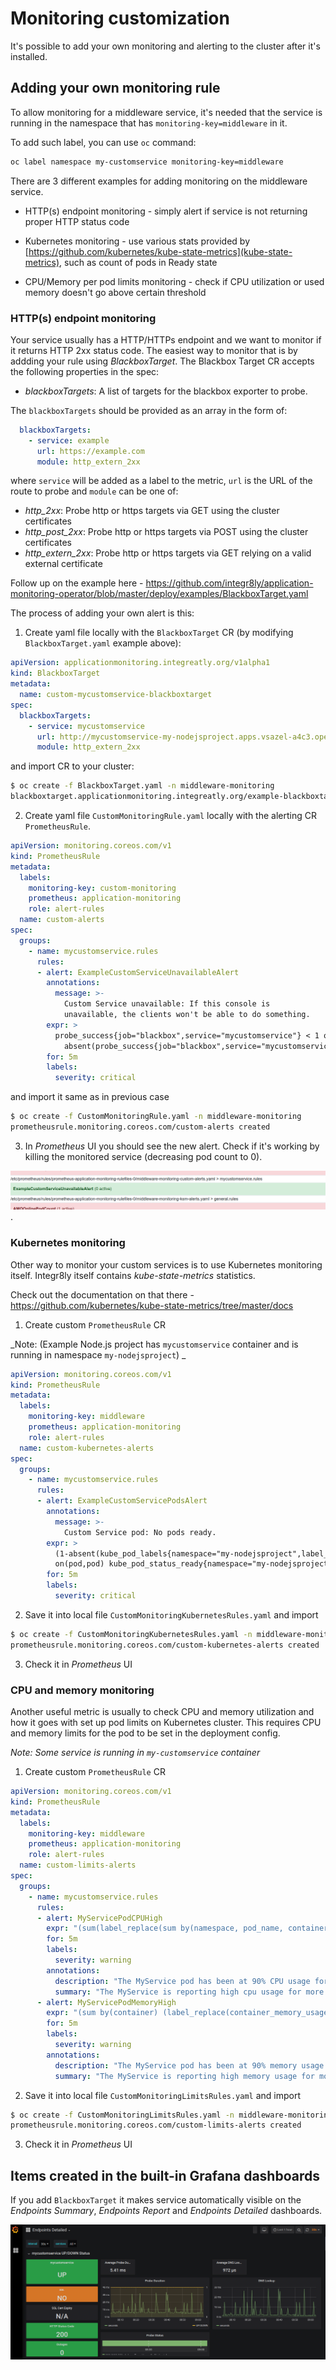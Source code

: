 # Monitoring customization

It's possible to add your own monitoring and alerting to the cluster after it's installed.

## Adding your own monitoring rule

To allow monitoring for a middleware service, it's needed that the service is running in the namespace that has `monitoring-key=middleware` in it.

To add such label, you can use `oc` command:

```bash
oc label namespace my-customservice monitoring-key=middleware
```

There are 3 different examples for adding monitoring on the middleware service. 

* HTTP(s) endpoint monitoring - simply alert if service is not returning proper HTTP status code

* Kubernetes monitoring - use various stats provided by [https://github.com/kubernetes/kube-state-metrics](kube-state-metrics), such as count of pods in Ready state

* CPU/Memory per pod limits monitoring - check if CPU utilization or used memory doesn't go above certain threshold


### HTTP(s) endpoint monitoring

Your service usually has a HTTP/HTTPs endpoint and we want to monitor if it returns HTTP 2xx status code. The easiest way to monitor that is by addding your rule using *BlackboxTarget*. The Blackbox Target CR accepts the following properties in the spec:

* *blackboxTargets*: A list of targets for the blackbox exporter to probe.

The `blackboxTargets` should be provided as an array in the form of:

```yaml
  blackboxTargets:
    - service: example
      url: https://example.com
      module: http_extern_2xx
```

where `service` will be added as a label to the metric, `url` is the URL of the route to probe and `module` can be one of:

* *http_2xx*: Probe http or https targets via GET using the cluster certificates
* *http_post_2xx*: Probe http or https targets via POST using the cluster certificates
* *http_extern_2xx*: Probe http or https targets via GET relying on a valid external certificate

Follow up on the example here - https://github.com/integr8ly/application-monitoring-operator/blob/master/deploy/examples/BlackboxTarget.yaml

The process of adding your own alert is this:

1) Create yaml file locally with the `BlackboxTarget` CR (by modifying `BlackboxTarget.yaml` example above):

```yaml
apiVersion: applicationmonitoring.integreatly.org/v1alpha1
kind: BlackboxTarget
metadata:
  name: custom-mycustomservice-blackboxtarget
spec:
  blackboxTargets:
    - service: mycustomservice
      url: http://mycustomservice-my-nodejsproject.apps.vsazel-a4c3.open.redhat.com/  #replace with your service
      module: http_extern_2xx
```

and import CR to your cluster:

```bash
$ oc create -f BlackboxTarget.yaml -n middleware-monitoring
blackboxtarget.applicationmonitoring.integreatly.org/example-blackboxtarget created
```

2) Create yaml file `CustomMonitoringRule.yaml` locally with the alerting CR `PrometheusRule`. 

```yaml
apiVersion: monitoring.coreos.com/v1
kind: PrometheusRule
metadata: 
  labels:
    monitoring-key: custom-monitoring
    prometheus: application-monitoring
    role: alert-rules
  name: custom-alerts
spec:   
  groups: 
    - name: mycustomservice.rules
      rules: 
      - alert: ExampleCustomServiceUnavailableAlert
        annotations:
          message: >-
            Custom Service unavailable: If this console is
            unavailable, the clients won't be able to do something.
        expr: >
          probe_success{job="blackbox",service="mycustomservice"} < 1 or
            absent(probe_success{job="blackbox",service="mycustomservice"})
        for: 5m
        labels:
          severity: critical
```
and import it same as in previous case

```bash
$ oc create -f CustomMonitoringRule.yaml -n middleware-monitoring
prometheusrule.monitoring.coreos.com/custom-alerts created
```

3) In *Prometheus* UI you should see the new alert. Check if it's working by killing the monitored service (decreasing pod count to 0).

![Prometheus alert](prometheus-alert-working.png).


### Kubernetes monitoring

Other way to monitor your custom services is to use Kubernetes monitoring itself. Integr8ly itself contains *kube-state-metrics* statistics.

Check out the documentation on that there - https://github.com/kubernetes/kube-state-metrics/tree/master/docs

1) Create custom `PrometheusRule` CR 

_Note: (Example Node.js project has `mycustomservice` container and is running in namespace `my-nodejsproject`) _

```yaml
apiVersion: monitoring.coreos.com/v1
kind: PrometheusRule
metadata: 
  labels:
    monitoring-key: middleware
    prometheus: application-monitoring
    role: alert-rules
  name: custom-kubernetes-alerts
spec:   
  groups: 
    - name: mycustomservice.rules
      rules: 
      - alert: ExampleCustomServicePodsAlert
        annotations:
          message: >-
            Custom Service pod: No pods ready.
        expr: >
          (1-absent(kube_pod_labels{namespace="my-nodejsproject",label_deploymentconfig="mycustomservice"} * 
          on(pod,pod) kube_pod_status_ready{namespace="my-nodejsproject", condition="true"}))
        for: 5m
        labels:
          severity: critical
```
2) Save it into local file `CustomMonitoringKubernetesRules.yaml` and import

```bash
$ oc create -f CustomMonitoringKubernetesRules.yaml -n middleware-monitoring
prometheusrule.monitoring.coreos.com/custom-kubernetes-alerts created
```

3) Check it in *Prometheus* UI

### CPU and memory monitoring

Another useful metric is usually to check CPU and memory utilization and how it goes with set up pod limits on Kubernetes cluster. This requires CPU and memory limits for the pod to be set in the deployment config.

_Note: Some service is running in `my-customservice` container_

1) Create custom `PrometheusRule` CR 

```yaml
apiVersion: monitoring.coreos.com/v1
kind: PrometheusRule
metadata: 
  labels:
    monitoring-key: middleware
    prometheus: application-monitoring
    role: alert-rules
  name: custom-limits-alerts
spec:   
  groups: 
    - name: mycustomservice.rules
      rules: 
      - alert: MyServicePodCPUHigh
        expr: "(sum(label_replace(sum by(namespace, pod_name, container_name) (rate(container_cpu_usage_seconds_total{namespace='my-customservice'}[5m])), 'container', '$1', 'container_name', '(.*)')) by (container) / sum(kube_pod_container_resource_limits_cpu_cores{namespace='my-customservice'}) by (container) * 100) > 90"
        for: 5m
        labels:
          severity: warning
        annotations:
          description: "The MyService pod has been at 90% CPU usage for more than 5 minutes."
          summary: "The MyService is reporting high cpu usage for more that 5 minutes."        
      - alert: MyServicePodMemoryHigh
        expr: "(sum by(container) (label_replace(container_memory_usage_bytes{container_name!='',namespace='my-customservice'}, 'container', '$1', 'container_name', '(.*)')) / sum by(container) (kube_pod_container_resource_limits_memory_bytes{namespace='my-customservice'}) * 100) > 90"
        for: 5m
        labels:
          severity: warning
        annotations:
          description: "The MyService pod has been at 90% memory usage for more than 5 minutes."
          summary: "The MyService is reporting high memory usage for more that 5 minutes."
```

2) Save it into local file `CustomMonitoringLimitsRules.yaml` and import

```bash
$ oc create -f CustomMonitoringLimitsRules.yaml -n middleware-monitoring
prometheusrule.monitoring.coreos.com/custom-limits-alerts created
```

3) Check it in *Prometheus* UI


## Items created in the built-in Grafana dashboards

If you add `BlackboxTarget` it makes service automatically visible on the *Endpoints Summary*, *Endpoints Report* and *Endpoints Detailed* dashboards.

![Endpoints Detailed Graphana Dashboard](grafana-endpoints-detailed.png)


